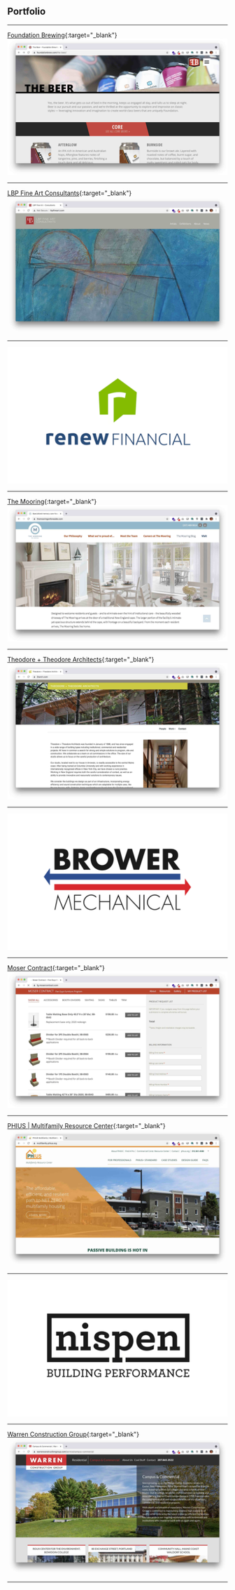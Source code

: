 ## Portfolio

---

[Foundation Brewing](https://foundationbrew.com/){:target="_blank"}
<img class="thumbnail" src="images/FOUNDATION.jpg?raw=true"/>

---
[LBP Fine Art Consultants](https://lbpfineart.com/){:target="_blank"}
<img class="thumbnail" src="images/LBP.jpg?raw=true"/>

---
<img class="thumbnail" src="images/RENEW.jpg?raw=true"/>

---

[The Mooring](https://themooringonforeside.com/){:target="_blank"}
<img class="thumbnail" src="images/THEMOORING.jpg?raw=true"/>

---
[Theodore + Theodore Architects](https://www.2tarch.com/){:target="_blank"}
<img class="thumbnail" src="images/TT.jpg?raw=true"/>

---
<img class="thumbnail" src="images/BROWER.jpg?raw=true"/>

---

[Moser Contract](https://fg.mosercontract.com/){:target="_blank"}
<img class="thumbnail" src="images/MOSERCONTRACT.jpg?raw=true"/>

---
[PHIUS | Multifamily Resource Center](https://multifamily.phius.org/){:target="_blank"}
<img class="thumbnail" src="images/PHIUS.jpg?raw=true"/>

---
<img class="thumbnail" src="images/NISPEN.jpg?raw=true"/>

---

[Warren Construction Group](https://www.warrenconstructiongroup.com/){:target="_blank"}
<img class="thumbnail" src="images/WARREN.jpg?raw=true"/>

---
